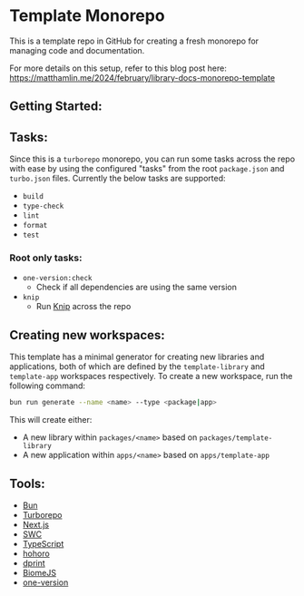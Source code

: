 # Template Monorepo

This is a template repo in GitHub for creating a fresh monorepo for managing code and documentation.

For more details on this setup, refer to this blog post here: https://matthamlin.me/2024/february/library-docs-monorepo-template

## Getting Started:

## Tasks:

Since this is a `turborepo` monorepo, you can run some tasks across the repo with ease by using the configured "tasks" from the root `package.json` and `turbo.json` files. Currently the below tasks are supported:

- `build`
- `type-check`
- `lint`
- `format`
- `test`

### Root only tasks:

- `one-version:check`
  - Check if all dependencies are using the same version
- `knip`
  - Run [Knip](https://knip.dev/) across the repo

## Creating new workspaces:

This template has a minimal generator for creating new libraries and applications, both of which are defined by the `template-library` and `template-app` workspaces respectively. To create a new workspace, run the following command:

```sh
bun run generate --name <name> --type <package|app>
```

This will create either:

- A new library within `packages/<name>` based on `packages/template-library`
- A new application within `apps/<name>` based on `apps/template-app`

## Tools:

- [Bun](https://bun.sh)
- [Turborepo](https://turbo.dev/repo/docs)
- [Next.js](https://nextjs.org)
- [SWC](https://swc.rs/)
- [TypeScript](https://www.typescriptlang.org/docs/)
- [hohoro](https://hohoro.vercel.app/)
- [dprint](https://www.typescriptlang.org/docs/)
- [BiomeJS](https://biomejs.dev/)
- [one-version](https://one-version.vercel.app/)
